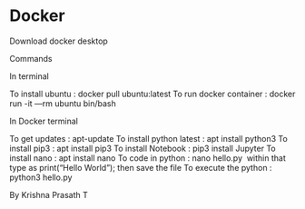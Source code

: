 # Docker

Download docker desktop 

Commands

In terminal

To install ubuntu : docker pull ubuntu:latest
To run docker container : docker run -it —rm ubuntu bin/bash


In Docker terminal

To get updates : apt-update
To install python latest : apt install python3
To install pip3 : apt install pip3
To install Notebook : pip3 install Jupyter
To install nano : apt install nano
To code in python : nano hello.py  within that type as print(“Hello World”); then save the file
To execute the python : python3 hello.py


By Krishna Prasath T
